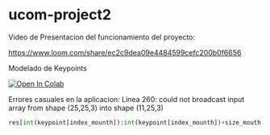# ucom-project2

Video de Presentacion del funcionamiento del proyecto: 

https://www.loom.com/share/ec2c9dea09e4484599cefc200b0f6656


Modelado de Keypoints

[![Open In Colab](https://colab.research.google.com/assets/colab-badge.svg)](https://colab.research.google.com/gist/edmenciab733/4bea58716ee3e9defa70f86be86b437c/project1.ipynb)

Errores casuales en la aplicacion:
Linea 260: could not broadcast input array from shape (25,25,3) into shape (11,25,3)
```python
res[int(keypoint[index_mounth]):int(keypoint[index_mounth])+size_mouth, int(keypoint[index_mounth -1]):int(keypoint[index_mounth -1])+size_mouth ] = mouth

```

